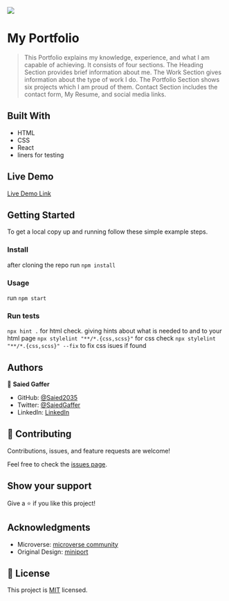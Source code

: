 ![](https://img.shields.io/badge/Microverse-blueviolet)

# My Portfolio

> This Portfolio explains my knowledge, experience, and what I am capable of achieving. It consists of four sections. The Heading Section provides brief information about me. The Work Section gives information about the type of work I do. The Portfolio Section shows six projects which I am proud of them. Contact Section includes the contact form, My Resume, and social media links.


## Built With

- HTML
- CSS
- React
- liners for testing

## Live Demo

[Live Demo Link](https://saied2035.github.io/portfolio/)


## Getting Started


To get a local copy up and running follow these simple example steps.

### Install
 
 after cloning the repo run 
 `npm install`

### Usage
   run 
   `npm start`
### Run tests
   `npx hint .` for html check. giving hints about what is needed to and to your html page
   `npx stylelint "**/*.{css,scss}"` for css check
   `npx stylelint "**/*.{css,scss}" --fix` to fix css isues if found

## Authors

👤 **Saied Gaffer**

- GitHub: [@Saied2035](https://github.com/saied2035)
- Twitter: [@SaiedGaffer](https://twitter.com/SaiedGaffer)
- LinkedIn: [LinkedIn](https://www.linkedin.com/in/saiedgaffer/)


## 🤝 Contributing

Contributions, issues, and feature requests are welcome!

Feel free to check the [issues page](https://github.com/saied2035/My-portfolio/issues).

## Show your support

Give a ⭐️ if you like this project!

## Acknowledgments

- Microverse: [microverse community](https://github.com/microverseinc)
- Original Design: [miniport](https://html5up.net/miniport)

## 📝 License

This project is [MIT](MIT.md) licensed.
